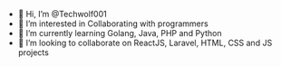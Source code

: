 - 👋 Hi, I’m @Techwolf001
- 👀 I’m interested in Collaborating with programmers
- 🌱 I’m currently learning Golang, Java, PHP and Python
- 💞️ I’m looking to collaborate on ReactJS, Laravel, HTML, CSS and JS projects

<!---
Techwolf001/Techwolf001 is a ✨ special ✨ repository because its `README.md` (this file) appears on your GitHub profile.
You can click the Preview link to take a look at your changes.
--->
